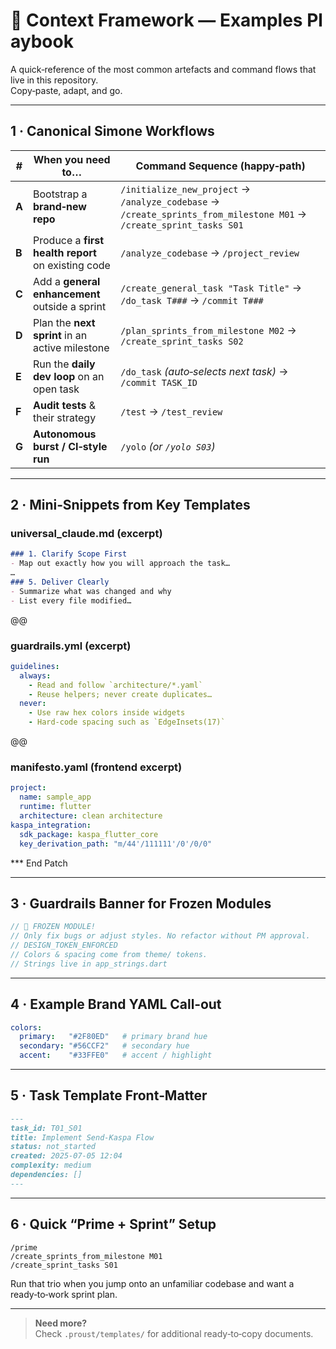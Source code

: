 # 📓 Context Framework — Examples Playbook
A quick‑reference of the most common artefacts and command flows that live in this repository.  
Copy‑paste, adapt, and go.

---

## 1 · Canonical Simone Workflows

| #     | When you need to…                                  | Command Sequence (happy‑path)                                                                                       |
| ----- | -------------------------------------------------- | ------------------------------------------------------------------------------------------------------------------- |
| **A** | Bootstrap a **brand‑new repo**                     | `/initialize_new_project` → `/analyze_codebase` → `/create_sprints_from_milestone M01` → `/create_sprint_tasks S01` |
| **B** | Produce a **first health report** on existing code | `/analyze_codebase` → `/project_review`                                                                             |
| **C** | Add a **general enhancement** outside a sprint     | `/create_general_task "Task Title"` → `/do_task T###` → `/commit T###`                                              |
| **D** | Plan the **next sprint** in an active milestone    | `/plan_sprints_from_milestone M02` → `/create_sprint_tasks S02`                                                     |
| **E** | Run the **daily dev loop** on an open task         | `/do_task` *(auto‑selects next task)* → `/commit TASK_ID`                                                           |
| **F** | **Audit tests** & their strategy                   | `/test` → `/test_review`                                                                                            |
| **G** | **Autonomous burst / CI‑style run**                | `/yolo` *(or `/yolo S03`)*                                                                                          |

---

## 2 · Mini‑Snippets from Key Templates

### universal_claude.md (excerpt)

```markdown
### 1. Clarify Scope First
- Map out exactly how you will approach the task…
…
### 5. Deliver Clearly
- Summarize what was changed and why
- List every file modified…
```
@@

### guardrails.yml (excerpt)

```yaml
guidelines:
  always:
    - Read and follow `architecture/*.yaml`
    - Reuse helpers; never create duplicates…
  never:
    - Use raw hex colors inside widgets
    - Hard‑code spacing such as `EdgeInsets(17)`
```
@@

### manifesto.yaml (frontend excerpt)

```yaml
project:
  name: sample_app
  runtime: flutter
  architecture: clean architecture
kaspa_integration:
  sdk_package: kaspa_flutter_core
  key_derivation_path: "m/44'/111111'/0'/0/0"
```
*** End Patch

---

## 3 · Guardrails Banner for Frozen Modules

```dart
// 🚫 FROZEN MODULE!
// Only fix bugs or adjust styles. No refactor without PM approval.
// DESIGN_TOKEN_ENFORCED
// Colors & spacing come from theme/ tokens.
// Strings live in app_strings.dart
```

---

## 4 · Example Brand YAML Call‑out

```yaml
colors:
  primary:   "#2F80ED"   # primary brand hue
  secondary: "#56CCF2"   # secondary hue
  accent:    "#33FFE0"   # accent / highlight
```

---

## 5 · Task Template Front‑Matter

```markdown
---
task_id: T01_S01
title: Implement Send‑Kaspa Flow
status: not_started
created: 2025‑07‑05 12:04
complexity: medium
dependencies: []
---
```

---

## 6 · Quick “Prime + Sprint” Setup

```text
/prime
/create_sprints_from_milestone M01
/create_sprint_tasks S01
```

Run that trio when you jump onto an unfamiliar codebase and want a ready‑to‑work sprint plan.

---

> **Need more?**  
> Check `.proust/templates/` for additional ready‑to‑copy documents.